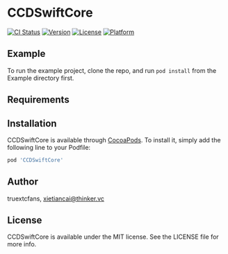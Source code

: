 # CCDSwiftCore

[![CI Status](http://img.shields.io/travis/truextcfans/CCDSwiftCore.svg?style=flat)](https://travis-ci.org/truextcfans/CCDSwiftCore)
[![Version](https://img.shields.io/cocoapods/v/CCDSwiftCore.svg?style=flat)](http://cocoapods.org/pods/CCDSwiftCore)
[![License](https://img.shields.io/cocoapods/l/CCDSwiftCore.svg?style=flat)](http://cocoapods.org/pods/CCDSwiftCore)
[![Platform](https://img.shields.io/cocoapods/p/CCDSwiftCore.svg?style=flat)](http://cocoapods.org/pods/CCDSwiftCore)

## Example

To run the example project, clone the repo, and run `pod install` from the Example directory first.

## Requirements

## Installation

CCDSwiftCore is available through [CocoaPods](http://cocoapods.org). To install
it, simply add the following line to your Podfile:

```ruby
pod 'CCDSwiftCore'
```

## Author

truextcfans, xietiancai@thinker.vc

## License

CCDSwiftCore is available under the MIT license. See the LICENSE file for more info.
